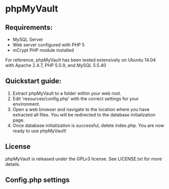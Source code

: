 phpMyVault
==========

## Requirements: ##
- MySQL Server
- Web server configured with PHP 5
- mCrypt PHP module installed

For reference, phpMyVault has been tested extensively on Ubuntu 14.04 with Apache 2.4.7, PHP 5.5.9, and MySQL 5.5.40

## Quickstart guide: ##
1. Extract phpMyVault to a folder within your web root.
2. Edit 'resources/config.php' with the correct settings for your environment.
3. Open a web browser and navigate to the location where you have extracted all files. You will be redirected to the database initialization page.
4. Once database initialization is successful, delete index.php. You are now ready to use phpMyVault!

## License ##
phpMyVault is released under the GPLv3 license. See LICENSE.txt for more details.

## Config.php settings ##